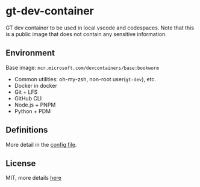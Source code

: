 # gt-dev-container

GT dev container to be used in local vscode and codespaces. Note that this is a public image that does not contain any sensitive information.

## Environment

Base image: `mcr.microsoft.com/devcontainers/base:bookworm`

- Common utilities: oh-my-zsh, non-root user(`gt-dev`), etc.
- Docker in docker
- Git + LFS
- GitHub CLI
- Node.js + PNPM
- Python + PDM

## Definitions

More detail in the [config file](./.devcontainer.json).

## License

MIT, more details [here](./LICENSE)
